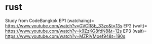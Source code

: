 # rust

Study from CodeBangkok
EP1 (watchaing)= https://www.youtube.com/watch?v=GVCR8b_33zo&t=13s 
EP2 (wait)= https://www.youtube.com/watch?v=k9ZzKG8fdN8&t=12s
EP3 (wait)= https://www.youtube.com/watch?v=MZRlVMoef94&t=190s
